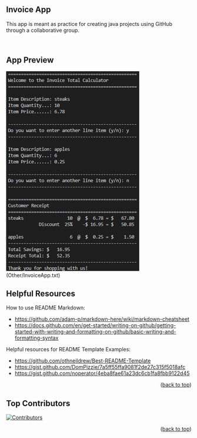 ## Invoice App

This app is meant as practice for creating java projects using GitHub through a collaborative group.<br>

<br>

## App Preview

![Screenshot of the application's output](Other/Preview.png)<br>
(Other/InvoiceApp.txt)<br>

## Helpful Resources

How to use README Markdown:<br>
- https://github.com/adam-p/markdown-here/wiki/markdown-cheatsheet<br>
- https://docs.github.com/en/get-started/writing-on-github/getting-started-with-writing-and-formatting-on-github/basic-writing-and-formatting-syntax<br>

Helpful resources for README Template Examples:
- https://github.com/othneildrew/Best-README-Template<br>
- https://gist.github.com/DomPizzie/7a5ff55ffa9081f2de27c315f5018afc<br>
- https://gist.github.com/noperator/4eba8fae61a23dc6cb1fa8fbb9122d45<br>

<p align="right">(<a href="#readme-top">back to top</a>)</p>

## Top Contributors

[![Contributors](https://github.com/jrberger123/invoice-app/graphs/contributors)](https://github.com/jrberger123/invoice-app/graphs/contributors)

<p align="right">(<a href="#readme-top">back to top</a>)</p>